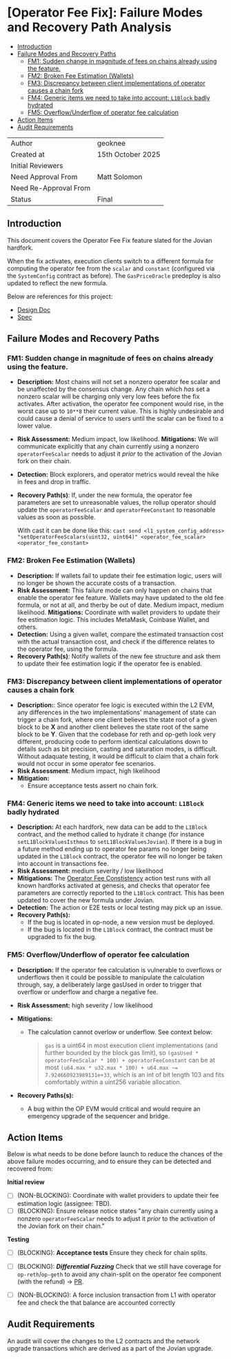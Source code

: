 # [Operator Fee Fix]: Failure Modes and Recovery Path Analysis

<!-- START doctoc generated TOC please keep comment here to allow auto update -->
<!-- DON'T EDIT THIS SECTION, INSTEAD RE-RUN doctoc TO UPDATE -->

- [Introduction](#introduction)
- [Failure Modes and Recovery Paths](#failure-modes-and-recovery-paths)
  - [FM1: Sudden change in magnitude of fees on chains already using the feature.](#fm1-sudden-change-in-magnitude-of-fees-on-chains-already-using-the-feature)
  - [FM2: Broken Fee Estimation (Wallets)](#fm2-broken-fee-estimation-wallets)
  - [FM3: Discrepancy between client implementations of operator causes a chain fork](#fm3-discrepancy-between-client-implementations-of-operator-causes-a-chain-fork)
  - [FM4: Generic items we need to take into account: `L1Block` badly hydrated](#fm4-generic-items-we-need-to-take-into-account-l1block-badly-hydrated)
  - [FM5: Overflow/Underflow of operator fee calculation](#fm5-overflowunderflow-of-operator-fee-calculation)
- [Action Items](#action-items)
- [Audit Requirements](#audit-requirements)

<!-- END doctoc generated TOC please keep comment here to allow auto update -->

|                       |                                    |
| --------------------- | ---------------------------------- |
| Author                | geoknee                            |
| Created at            | 15th October 2025                  |
| Initial Reviewers     |                                    |
| Need Approval From    | Matt Solomon                       |
| Need Re-Approval From |                                    |
| Status                | Final                              |

## Introduction

This document covers the Operator Fee Fix feature slated for the Jovian hardfork.

When the fix activates, execution clients switch to a different formula for computing the operator fee from the `scalar` and `constant` (configured via the `SystemConfig` contract as before).
The `GasPriceOracle` predeploy is also updated to reflect the new formula.

Below are references for this project:

- [Design Doc](../protocol/operator-fee-scalar-fix.md)
- [Spec](https://github.com/ethereum-optimism/specs/pull/764)

## Failure Modes and Recovery Paths

### FM1: Sudden change in magnitude of fees on chains already using the feature.

- **Description:**
  Most chains will not set a nonzero operator fee scalar and be unaffected by the consensus change. Any chain which _has_ set a nonzero scalar will be charging only very low fees before the fix activates.
  After activation, the operator fee component would rise, in the worst case up to `10**8` their current value. This is highly undesirable and could cause a denial of service to users until the scalar can be fixed to a lower value.
- **Risk Assessment:**
  Medium impact, low likelihood.
  **Mitigations:**
  We will communicate explicitly that any chain currently using a nonzero `operatorFeeScalar` needs to adjust it _prior_ to the activation of the Jovian fork on their chain.
- **Detection:**
  Block explorers, and operator metrics would reveal the hike in fees and drop in traffic.

- **Recovery Path(s)**:
  If, under the new formula, the operator fee parameters are set to unreasonable values, the rollup operator should update the `operatorFeeScalar` and `operatorFeeConstant` to reasonable values as soon as possible.

  With cast it can be done like this: `cast send <l1_system_config_address> "setOperatorFeeScalars(uint32, uint64)" <operator_fee_scalar> <operator_fee_constant>`

### FM2: Broken Fee Estimation (Wallets)

- **Description:**
  If wallets fail to update their fee estimation logic, users will no longer be shown the accurate costs of a transaction.
- **Risk Assessment:**
  This failure mode can only happen on chains that enable the operator fee feature. Wallets may have updated to the old fee formula, or not at all, and therby be out of date.
  Medium impact, medium likelihood.
  **Mitigations:**
  Coordinate with wallet providers to update their fee estimation logic. This includes MetaMask, Coinbase Wallet, and others.
- **Detection:**
  Using a given wallet, compare the estimated transaction cost with the actual transaction cost, and check if the difference relates to the operator fee, using the formula.
- **Recovery Path(s)**:
  Notify wallets of the new fee structure and ask them to update their fee estimation logic if the operator fee is enabled.


### FM3: Discrepancy between client implementations of operator causes a chain fork

- **Description:**: Since operator fee logic is executed within the L2 EVM, any differences in the two implementations' management of state can trigger a chain fork, where one client believes the state root of a given block to be **X** and another client believes the state root of the same block to be **Y**. Given that the codebase for reth and op-geth look very different, producing code to perform identical calculations down to details such as bit precision, casting and saturation modes, is difficult. Without adaquate testing, it would be difficult to claim that a chain fork would not occur in some operator fee scenarios.
- **Risk Assessment**: Medium impact, high likelihood
- **Mitigation:**
    - Ensure acceptance tests assert no chain fork.

### FM4: Generic items we need to take into account: `L1Block` badly hydrated

- **Description:** At each hardfork, new data can be add to the `L1Block` contract, and the method called to hydrate it change (for instance
  `setL1BlockValuesIsthmus` to `setL1BlockValuesJovian`). If there is a bug in a future method ending up to operator fee params no
  longer being updated in the `L1Block` contract, the operator fee will no longer be taken into account in transactions fee.
- **Risk Assessment:** medium severity / low likelihood
- **Mitigations:**
  The [Operator Fee Constistency](https://github.com/ethereum-optimism/optimism/blob/develop/op-e2e/actions/proofs/operator_fee_test.go) action test runs with all known hardforks activated at genesis, and checks that operator fee parameters are correctly reported to the `L1Block` contract. This has been updated to cover the new formula under Jovian.
- **Detection:**
  The action or E2E tests or local testing may pick up an issue.
- **Recovery Path(s):**
  - If the bug is located in op-node, a new version must be deployed.
  - If the bug is located in the `L1Block` contract, the contract must be upgraded to fix the bug.

### FM5: Overflow/Underflow of operator fee calculation

- **Description:** If the operator fee calculation is vulnerable to overflows or underflows then it could be possible to manipulate the calculation through, say, a deliberately large gasUsed in order to trigger that overflow or underflow and charge a negative fee.
- **Risk Assessment:** high severity / low likelihood
- **Mitigations:**

  - The calculation cannot overlow or underflow. See context below:

    > `gas` is a uint64 in most execution client implementations (and further bounded by the block gas limit), so `(gasUsed * operatorFeeScalar * 100) + operatorFeeConstant` can be at most `(u64.max * u32.max * 100) + u64.max ~= 7.924660923989131e+33`, which is an int of bit length 103 and fits comfortably within a uint256 variable allocation.

- **Recovery Paths(s):**
  - A bug within the OP EVM would critical and would require an emergency upgrade of the sequencer and bridge.

## Action Items

Below is what needs to be done before launch to reduce the chances of the above failure modes occurring, and to ensure they can be detected and recovered from:

**Initial review**

- [ ] (NON-BLOCKING): Coordinate with wallet providers to update their fee estimation logic (assignee: TBD).
- [ ] (BLOCKING): Ensure release notice states "any chain currently using a nonzero `operatorFeeScalar` needs to adjust it _prior_ to the activation of the Jovian fork on their chain."

**Testing**

- [ ] (BLOCKING): **Acceptance tests** Ensure they check for chain splits.
- [ ] (BLOCKING): **_Differential Fuzzing_** Check that we still have coverage for `op-reth`/`op-geth` to avoid any chain-split on the operator fee component (with the refund) -> [PR](https://github.com/ethereum-optimism/optimism/pull/15109).
- [ ] (NON-BLOCKING): A force inclusion transaction from L1 with operator fee and check the that balance are accounted correctly


## Audit Requirements

An audit will cover the changes to the L2 contracts and the network upgrade transactions which are derived as a part of the Jovian upgrade.
